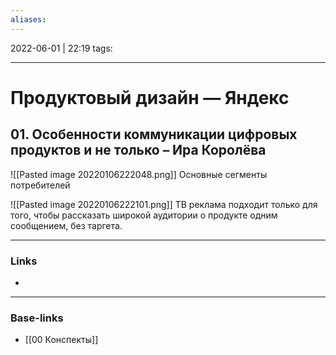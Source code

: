 ```yaml
---
aliases:
---
```

2022-06-01 | 22:19
tags: 
___

# Продуктовый дизайн — Яндекс


## 01. Особенности коммуникации цифровых продуктов и не только – Ира Королёва

![[Pasted image 20220106222048.png]]
Основные сегменты потребителей

![[Pasted image 20220106222101.png]]
ТВ реклама подходит только для того, чтобы рассказать широкой аудитории о продукте одним сообщением, без таргета.








___
### Links
- 

___
### Base-links
- [[00 Конспекты]]

